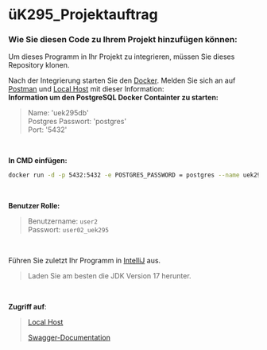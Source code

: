 # üK295_Projektauftrag
### Wie Sie diesen Code zu Ihrem Projekt hinzufügen können:
Um dieses Programm in Ihr Projekt zu integrieren, müssen Sie dieses Repository klonen.

Nach der Integrierung starten Sie den [Docker](https://www.docker.com/products/docker-desktop). Melden Sie sich an auf [Postman](https://www.postman.com/downloads/) und [Local Host](http://localhost:8080/) mit dieser  Information:
<br>
**Information um den PostgreSQL Docker Containter zu starten:**
> Name: 'uek295db' <br>
> Postgres Passwort: 'postgres'<br>
> Port: '5432'
<br>

**In CMD einfügen:**
```Bash
docker run -d -p 5432:5432 -e POSTGRES_PASSWORD = postgres --name uek295db postgres
```

</br>

**Benutzer Rolle:**
> Benutzername: `user2` <br>
> Passwort: `user02_uek295` 
</br>

Führen Sie zuletzt Ihr Programm in [IntelliJ](https://jdk.java.net/17/) aus.
> Laden Sie am besten die JDK Version 17 herunter.
</br>

**Zugriff auf**:
> [Local Host](http://localhost:8080/bookstore/reviews) 
> 
> [Swagger-Documentation](http://localhost:8080/swagger-ui/index.html#/review-web/updateReview)


